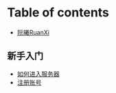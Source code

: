 # Table of contents

* [阮曦RuanXi](README.md)

## 新手入门 <a href="#tutorial" id="tutorial"></a>

* [如何进入服务器](tutorial/ru-he-jin-ru-fu-wu-qi.md)
* [注册账号](tutorial/zhu-ce-zhang-hao.md)
